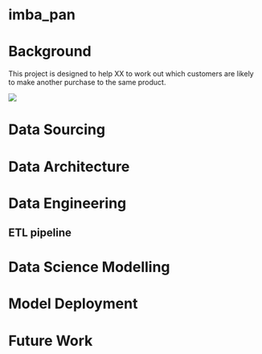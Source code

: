 # imba_pan
# Background
This project is designed to help XX to work out which customers are likely to make another purchase to the same product.

![](https://github.com/liupanpaul/imba_pan/edit/main/instacart.png)

# Data Sourcing

# Data Architecture 

# Data Engineering
## ETL pipeline

# Data Science Modelling

# Model Deployment

# Future Work







